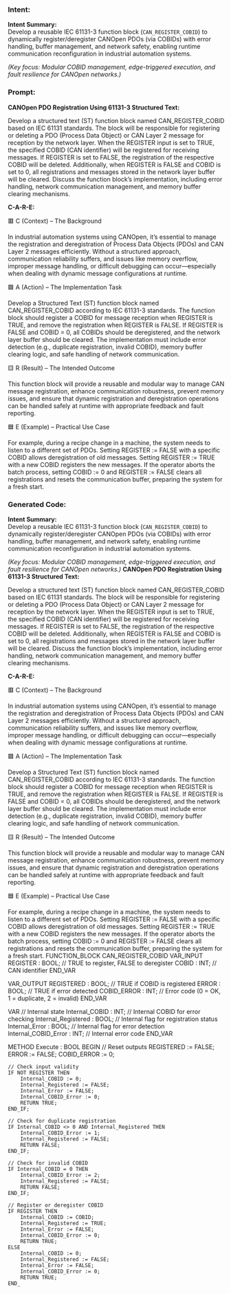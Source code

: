 ### Intent:
**Intent Summary:**  
Develop a reusable IEC 61131-3 function block (`CAN_REGISTER_COBID`) to dynamically register/deregister CANOpen PDOs (via COBIDs) with error handling, buffer management, and network safety, enabling runtime communication reconfiguration in industrial automation systems.  

*(Key focus: Modular COBID management, edge-triggered execution, and fault resilience for CANOpen networks.)*

### Prompt:
**CANOpen PDO Registration Using 61131-3 Structured Text:**

Develop a structured text (ST) function block named CAN_REGISTER_COBID based on IEC 61131 standards. The block will be responsible for registering or deleting a PDO (Process Data Object) or CAN Layer 2 message for reception by the network layer. When the REGISTER input is set to TRUE, the specified COBID (CAN identifier) will be registered for receiving messages. If REGISTER is set to FALSE, the registration of the respective COBID will be deleted. Additionally, when REGISTER is FALSE and COBID is set to 0, all registrations and messages stored in the network layer buffer will be cleared. Discuss the function block’s implementation, including error handling, network communication management, and memory buffer clearing mechanisms.

**C-A-R-E:**

🟥 C (Context) – The Background

In industrial automation systems using CANOpen, it’s essential to manage the registration and deregistration of Process Data Objects (PDOs) and CAN Layer 2 messages efficiently. Without a structured approach, communication reliability suffers, and issues like memory overflow, improper message handling, or difficult debugging can occur—especially when dealing with dynamic message configurations at runtime.

🟩 A (Action) – The Implementation Task

Develop a Structured Text (ST) function block named CAN_REGISTER_COBID according to IEC 61131-3 standards. The function block should register a COBID for message reception when REGISTER is TRUE, and remove the registration when REGISTER is FALSE. If REGISTER is FALSE and COBID = 0, all COBIDs should be deregistered, and the network layer buffer should be cleared. The implementation must include error detection (e.g., duplicate registration, invalid COBID), memory buffer clearing logic, and safe handling of network communication.

🟨 R (Result) – The Intended Outcome

This function block will provide a reusable and modular way to manage CAN message registration, enhance communication robustness, prevent memory issues, and ensure that dynamic registration and deregistration operations can be handled safely at runtime with appropriate feedback and fault reporting.

🟦 E (Example) – Practical Use Case

For example, during a recipe change in a machine, the system needs to listen to a different set of PDOs. Setting REGISTER := FALSE with a specific COBID allows deregistration of old messages. Setting REGISTER := TRUE with a new COBID registers the new messages. If the operator aborts the batch process, setting COBID := 0 and REGISTER := FALSE clears all registrations and resets the communication buffer, preparing the system for a fresh start.

### Generated Code:
**Intent Summary:**  
Develop a reusable IEC 61131-3 function block (`CAN_REGISTER_COBID`) to dynamically register/deregister CANOpen PDOs (via COBIDs) with error handling, buffer management, and network safety, enabling runtime communication reconfiguration in industrial automation systems.  

*(Key focus: Modular COBID management, edge-triggered execution, and fault resilience for CANOpen networks.)*
**CANOpen PDO Registration Using 61131-3 Structured Text:**

Develop a structured text (ST) function block named CAN_REGISTER_COBID based on IEC 61131 standards. The block will be responsible for registering or deleting a PDO (Process Data Object) or CAN Layer 2 message for reception by the network layer. When the REGISTER input is set to TRUE, the specified COBID (CAN identifier) will be registered for receiving messages. If REGISTER is set to FALSE, the registration of the respective COBID will be deleted. Additionally, when REGISTER is FALSE and COBID is set to 0, all registrations and messages stored in the network layer buffer will be cleared. Discuss the function block’s implementation, including error handling, network communication management, and memory buffer clearing mechanisms.

**C-A-R-E:**

🟥 C (Context) – The Background

In industrial automation systems using CANOpen, it’s essential to manage the registration and deregistration of Process Data Objects (PDOs) and CAN Layer 2 messages efficiently. Without a structured approach, communication reliability suffers, and issues like memory overflow, improper message handling, or difficult debugging can occur—especially when dealing with dynamic message configurations at runtime.

🟩 A (Action) – The Implementation Task

Develop a Structured Text (ST) function block named CAN_REGISTER_COBID according to IEC 61131-3 standards. The function block should register a COBID for message reception when REGISTER is TRUE, and remove the registration when REGISTER is FALSE. If REGISTER is FALSE and COBID = 0, all COBIDs should be deregistered, and the network layer buffer should be cleared. The implementation must include error detection (e.g., duplicate registration, invalid COBID), memory buffer clearing logic, and safe handling of network communication.

🟨 R (Result) – The Intended Outcome

This function block will provide a reusable and modular way to manage CAN message registration, enhance communication robustness, prevent memory issues, and ensure that dynamic registration and deregistration operations can be handled safely at runtime with appropriate feedback and fault reporting.

🟦 E (Example) – Practical Use Case

For example, during a recipe change in a machine, the system needs to listen to a different set of PDOs. Setting REGISTER := FALSE with a specific COBID allows deregistration of old messages. Setting REGISTER := TRUE with a new COBID registers the new messages. If the operator aborts the batch process, setting COBID := 0 and REGISTER := FALSE clears all registrations and resets the communication buffer, preparing the system for a fresh start.
FUNCTION_BLOCK CAN_REGISTER_COBID
VAR_INPUT
    REGISTER : BOOL; // TRUE to register, FALSE to deregister
    COBID : INT; // CAN identifier
END_VAR

VAR_OUTPUT
    REGISTERED : BOOL; // TRUE if COBID is registered
    ERROR : BOOL; // TRUE if error detected
    COBID_ERROR : INT; // Error code (0 = OK, 1 = duplicate, 2 = invalid)
END_VAR

VAR
    // Internal state
    Internal_COBID : INT; // Internal COBID for error checking
    Internal_Registered : BOOL; // Internal flag for registration status
    Internal_Error : BOOL; // Internal flag for error detection
    Internal_COBID_Error : INT; // Internal error code
END_VAR

METHOD Execute : BOOL
BEGIN
    // Reset outputs
    REGISTERED := FALSE;
    ERROR := FALSE;
    COBID_ERROR := 0;

    // Check input validity
    IF NOT REGISTER THEN
        Internal_COBID := 0;
        Internal_Registered := FALSE;
        Internal_Error := FALSE;
        Internal_COBID_Error := 0;
        RETURN TRUE;
    END_IF;

    // Check for duplicate registration
    IF Internal_COBID <> 0 AND Internal_Registered THEN
        Internal_COBID_Error := 1;
        Internal_Registered := FALSE;
        RETURN FALSE;
    END_IF;

    // Check for invalid COBID
    IF Internal_COBID = 0 THEN
        Internal_COBID_Error := 2;
        Internal_Registered := FALSE;
        RETURN FALSE;
    END_IF;

    // Register or deregister COBID
    IF REGISTER THEN
        Internal_COBID := COBID;
        Internal_Registered := TRUE;
        Internal_Error := FALSE;
        Internal_COBID_Error := 0;
        RETURN TRUE;
    ELSE
        Internal_COBID := 0;
        Internal_Registered := FALSE;
        Internal_Error := FALSE;
        Internal_COBID_Error := 0;
        RETURN TRUE;
    END_
